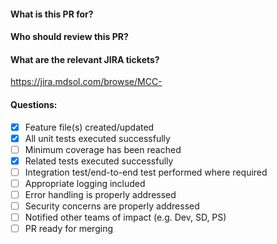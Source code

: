 #### What is this PR for?
<State the context and the changes>


#### Who should review this PR?
<State the Git users you would like to review the PR>


#### What are the relevant JIRA tickets?
https://jira.mdsol.com/browse/MCC-

#### Questions:
- [X] Feature file(s) created/updated 
- [X] All unit tests executed successfully
- [ ] Minimum coverage has been reached
- [X] Related tests executed successfully
- [ ] Integration test/end-to-end test performed where required
- [ ] Appropriate logging included
- [ ] Error handling is properly addressed
- [ ] Security concerns are properly addressed
- [ ] Notified other teams of impact (e.g. Dev, SD, PS)
- [ ] PR ready for merging
